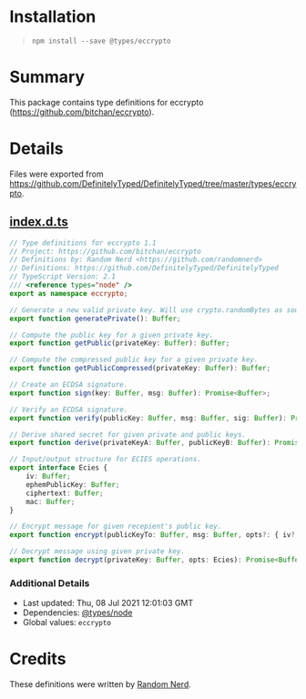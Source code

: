 # Installation
> `npm install --save @types/eccrypto`

# Summary
This package contains type definitions for eccrypto (https://github.com/bitchan/eccrypto).

# Details
Files were exported from https://github.com/DefinitelyTyped/DefinitelyTyped/tree/master/types/eccrypto.
## [index.d.ts](https://github.com/DefinitelyTyped/DefinitelyTyped/tree/master/types/eccrypto/index.d.ts)
````ts
// Type definitions for eccrypto 1.1
// Project: https://github.com/bitchan/eccrypto
// Definitions by: Random Nerd <https://github.com/randomnerd>
// Definitions: https://github.com/DefinitelyTyped/DefinitelyTyped
// TypeScript Version: 2.1
/// <reference types="node" />
export as namespace eccrypto;

// Generate a new valid private key. Will use crypto.randomBytes as source.
export function generatePrivate(): Buffer;

// Compute the public key for a given private key.
export function getPublic(privateKey: Buffer): Buffer;

// Compute the compressed public key for a given private key.
export function getPublicCompressed(privateKey: Buffer): Buffer;

// Create an ECDSA signature.
export function sign(key: Buffer, msg: Buffer): Promise<Buffer>;

// Verify an ECDSA signature.
export function verify(publicKey: Buffer, msg: Buffer, sig: Buffer): Promise<null>;

// Derive shared secret for given private and public keys.
export function derive(privateKeyA: Buffer, publicKeyB: Buffer): Promise<Buffer>;

// Input/output structure for ECIES operations.
export interface Ecies {
    iv: Buffer;
    ephemPublicKey: Buffer;
    ciphertext: Buffer;
    mac: Buffer;
}

// Encrypt message for given recepient's public key.
export function encrypt(publicKeyTo: Buffer, msg: Buffer, opts?: { iv?: Buffer | undefined, ephemPrivateKey?: Buffer | undefined }): Promise<Ecies>;

// Decrypt message using given private key.
export function decrypt(privateKey: Buffer, opts: Ecies): Promise<Buffer>;

````

### Additional Details
 * Last updated: Thu, 08 Jul 2021 12:01:03 GMT
 * Dependencies: [@types/node](https://npmjs.com/package/@types/node)
 * Global values: `eccrypto`

# Credits
These definitions were written by [Random Nerd](https://github.com/randomnerd).
